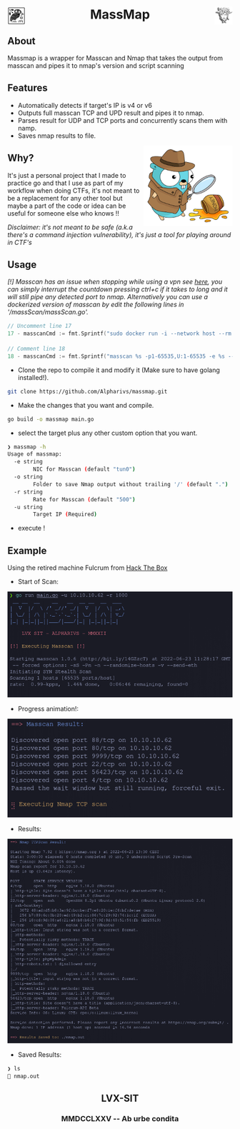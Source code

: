 <div >
    <img src="assets/owl.jpg" align="left" height="40px" width="40px"/>
    <img src="assets/medusa.png" align="right" height="40px" width="40px"/>
    <h1 align="center" > MassMap </h1>
</div>

## About

Massmap is a wrapper for Masscan and Nmap that takes the output from masscan and pipes it to nmap's version and script scanning

## Features
- Automatically detects if target's IP is v4 or v6
- Outputs full masscan TCP and UPD result and pipes it to nmap.
- Parses result for UDP and TCP ports and concurrently scans them with namp.
- Saves nmap results to file. 

<img src="assets/gopher.png" align="right" width="200" height="180" />

## Why?

It's just a personal project that I made to practice go and that I use as part of my workflow when doing CTFs, it's not meant to be a replacement for any other tool but maybe a part of the code or idea can be useful for someone else who knows !!

_Disclaimer: it's not meant to be safe (a.k.a there's a command injection vulnerability), it's just a tool for playing around in CTF's_

## Usage

*[!] Masscan has an issue when stopping while using a vpn see [here](https://github.com/robertdavidgraham/masscan/issues/144), you can simply interrupt the countdown pressing ctrl+c if it takes to long and it will still pipe any detected port to nmap. Alternatively you can use a dockerized version of masscan by edit the following lines in '/massScan/massScan.go'.*

```go
// Uncomment line 17
17 - masscanCmd := fmt.Sprintf("sudo docker run -i --network host --rm adarnimrod/masscan -p1-65535,U:1-65535 %s -e %s --rate=%s --wait=5", ip, inter, rate)

// Comment line 18
18 - masscanCmd := fmt.Sprintf("masscan %s -p1-65535,U:1-65535 -e %s --rate=%s", ip, inter, rate)
```

- Clone the repo to compile it and modify it (Make sure to have golang installed!).
```bash
git clone https://github.com/Alpharivs/massmap.git
```
- Make the changes that you want and compile.
```bash
go build -o massmap main.go
```
- select the target plus any other custom option that you want.
```bash
❯ massmap -h
Usage of massmap:
  -e string
    	NIC for Masscan (default "tun0")
  -o string
    	Folder to save Nmap output without trailing '/' (default ".")
  -r string
    	Rate for Masscan (default "500")
  -u string
    	Target IP (Required)
```
- execute !

## Example 

Using the retired machine Fulcrum from [Hack The Box](https://app.hackthebox.com)
- Start of Scan: 

![](assets/scan-start.png)
- Progress animation!: 

![](assets/progress-scan.png)
- Results: 

![](assets/scan-result.png)
- Saved Results:
```bash
❯ ls
 nmap.out
```
<h2 align="center" > LVX-SIT</h2>
<h3 align="center" > MMDCCLXXV -- Ab urbe condita </h3>
